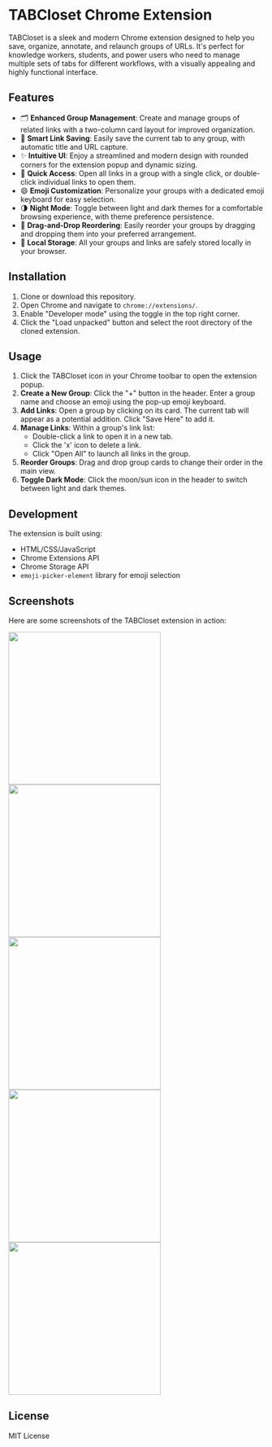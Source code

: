 # TABCloset Chrome Extension

TABCloset is a sleek and modern Chrome extension designed to help you save, organize, annotate, and relaunch groups of URLs. It's perfect for knowledge workers, students, and power users who need to manage multiple sets of tabs for different workflows, with a visually appealing and highly functional interface.

## Features

- 🗂 **Enhanced Group Management**: Create and manage groups of related links with a two-column card layout for improved organization.
- 🔗 **Smart Link Saving**: Easily save the current tab to any group, with automatic title and URL capture.
- ✨ **Intuitive UI**: Enjoy a streamlined and modern design with rounded corners for the extension popup and dynamic sizing.
- 🚀 **Quick Access**: Open all links in a group with a single click, or double-click individual links to open them.
- 😄 **Emoji Customization**: Personalize your groups with a dedicated emoji keyboard for easy selection.
- 🌗 **Night Mode**: Toggle between light and dark themes for a comfortable browsing experience, with theme preference persistence.
- 🔄 **Drag-and-Drop Reordering**: Easily reorder your groups by dragging and dropping them into your preferred arrangement.
- 💾 **Local Storage**: All your groups and links are safely stored locally in your browser.

## Installation

1.  Clone or download this repository.
2.  Open Chrome and navigate to `chrome://extensions/`.
3.  Enable "Developer mode" using the toggle in the top right corner.
4.  Click the "Load unpacked" button and select the root directory of the cloned extension.

## Usage

1.  Click the TABCloset icon in your Chrome toolbar to open the extension popup.
2.  **Create a New Group**: Click the "+" button in the header. Enter a group name and choose an emoji using the pop-up emoji keyboard.
3.  **Add Links**: Open a group by clicking on its card. The current tab will appear as a potential addition. Click "Save Here" to add it.
4.  **Manage Links**: Within a group's link list:
    *   Double-click a link to open it in a new tab.
    *   Click the 'x' icon to delete a link.
    *   Click "Open All" to launch all links in the group.
5.  **Reorder Groups**: Drag and drop group cards to change their order in the main view.
6.  **Toggle Dark Mode**: Click the moon/sun icon in the header to switch between light and dark themes.

## Development

The extension is built using:

*   HTML/CSS/JavaScript
*   Chrome Extensions API
*   Chrome Storage API
*   `emoji-picker-element` library for emoji selection

## Screenshots

Here are some screenshots of the TABCloset extension in action:

<img src="UI/Screenshot%202025-06-12%20at%204.41.54%E2%80%AFAM.png" width="300px">
<img src="UI/Screenshot%202025-06-12%20at%204.41.39%E2%80%AFAM.png" width="300px">
<img src="UI/Screenshot%202025-06-12%20at%204.41.29%E2%80%AFAM.png" width="300px">
<img src="UI/Screenshot%202025-06-12%20at%204.41.20%E2%80%AFAM.png" width="300px">
<img src="UI/Screenshot%202025-06-12%20at%201.18.54%E2%80%AFAM.png" width="300px">

## License

MIT License